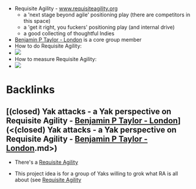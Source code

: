 - Requisite Agility - www.requisiteagility.org
    - a 'next stage beyond agile' positioning play (there are competitors in this space)
    - a 'get it right, you fuckers' positioning play (and internal drive)
    - a good collecting of thoughtful Indies
- [Benjamin P Taylor - London](<Benjamin P Taylor - London.md>) is a core group member
- How to do Requisite Agility:
- ![](https://firebasestorage.googleapis.com/v0/b/firescript-577a2.appspot.com/o/imgs%2Fapp%2FArtOfGig%2FLFccEn8Dei.png?alt=media&token=f0beebe9-5b3f-45c2-86e5-9b3a5631dcdf)
- How to measure Requisite Agility:
- ![](https://firebasestorage.googleapis.com/v0/b/firescript-577a2.appspot.com/o/imgs%2Fapp%2FArtOfGig%2Fin2iPZCTG6.png?alt=media&token=6b22f2f4-1d8d-43aa-8478-c59ecff6dd17)

# Backlinks
## [(closed) Yak attacks - a Yak perspective on Requisite Agility - [Benjamin P Taylor - London](<Benjamin P Taylor - London.md>)](<(closed) Yak attacks - a Yak perspective on Requisite Agility - [Benjamin P Taylor - London](<Benjamin P Taylor - London.md>).md>)
- There's a [Requisite Agility](<Requisite Agility.md>)

- This project idea is for a group of Yaks willing to grok what RA is all about (see [Requisite Agility](<Requisite Agility.md>)

